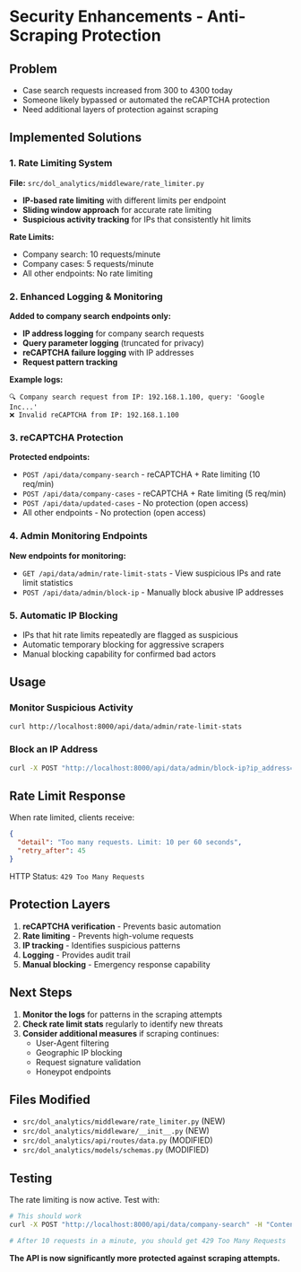 # Security Enhancements - Anti-Scraping Protection

## Problem
- Case search requests increased from 300 to 4300 today
- Someone likely bypassed or automated the reCAPTCHA protection
- Need additional layers of protection against scraping

## Implemented Solutions

### 1. Rate Limiting System
**File:** `src/dol_analytics/middleware/rate_limiter.py`

- **IP-based rate limiting** with different limits per endpoint
- **Sliding window approach** for accurate rate limiting
- **Suspicious activity tracking** for IPs that consistently hit limits

**Rate Limits:**
- Company search: 10 requests/minute
- Company cases: 5 requests/minute  
- All other endpoints: No rate limiting

### 2. Enhanced Logging & Monitoring
**Added to company search endpoints only:**

- **IP address logging** for company search requests
- **Query parameter logging** (truncated for privacy)
- **reCAPTCHA failure logging** with IP addresses
- **Request pattern tracking**

**Example logs:**
```
🔍 Company search request from IP: 192.168.1.100, query: 'Google Inc...'
❌ Invalid reCAPTCHA from IP: 192.168.1.100
```

### 3. reCAPTCHA Protection
**Protected endpoints:**
- `POST /api/data/company-search` - reCAPTCHA + Rate limiting (10 req/min)
- `POST /api/data/company-cases` - reCAPTCHA + Rate limiting (5 req/min)
- `POST /api/data/updated-cases` - No protection (open access)
- All other endpoints - No protection (open access)

### 4. Admin Monitoring Endpoints
**New endpoints for monitoring:**

- `GET /api/data/admin/rate-limit-stats` - View suspicious IPs and rate limit statistics
- `POST /api/data/admin/block-ip` - Manually block abusive IP addresses

### 5. Automatic IP Blocking
- IPs that hit rate limits repeatedly are flagged as suspicious
- Automatic temporary blocking for aggressive scrapers
- Manual blocking capability for confirmed bad actors

## Usage

### Monitor Suspicious Activity
```bash
curl http://localhost:8000/api/data/admin/rate-limit-stats
```

### Block an IP Address
```bash
curl -X POST "http://localhost:8000/api/data/admin/block-ip?ip_address=192.168.1.100&duration=7200"
```

## Rate Limit Response
When rate limited, clients receive:
```json
{
  "detail": "Too many requests. Limit: 10 per 60 seconds",
  "retry_after": 45
}
```
HTTP Status: `429 Too Many Requests`

## Protection Layers

1. **reCAPTCHA verification** - Prevents basic automation
2. **Rate limiting** - Prevents high-volume requests
3. **IP tracking** - Identifies suspicious patterns  
4. **Logging** - Provides audit trail
5. **Manual blocking** - Emergency response capability

## Next Steps

1. **Monitor the logs** for patterns in the scraping attempts
2. **Check rate limit stats** regularly to identify new threats
3. **Consider additional measures** if scraping continues:
   - User-Agent filtering
   - Geographic IP blocking
   - Request signature validation
   - Honeypot endpoints

## Files Modified

- `src/dol_analytics/middleware/rate_limiter.py` (NEW)
- `src/dol_analytics/middleware/__init__.py` (NEW)
- `src/dol_analytics/api/routes/data.py` (MODIFIED)
- `src/dol_analytics/models/schemas.py` (MODIFIED)

## Testing

The rate limiting is now active. Test with:
```bash
# This should work
curl -X POST "http://localhost:8000/api/data/company-search" -H "Content-Type: application/json" -d '{"query": "Google", "recaptcha_token": "valid_token"}'

# After 10 requests in a minute, you should get 429 Too Many Requests
```

**The API is now significantly more protected against scraping attempts.**
